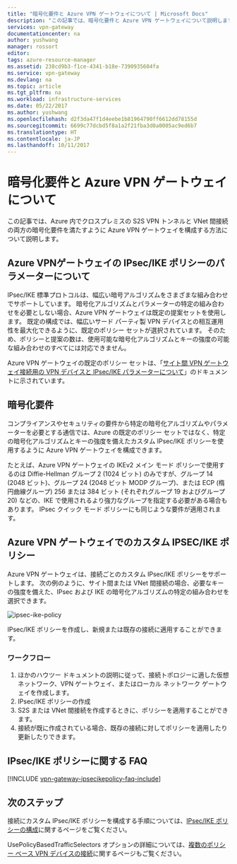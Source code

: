 ```yaml
---
title: "暗号化要件と Azure VPN ゲートウェイについて | Microsoft Docs"
description: "この記事では、暗号化要件と Azure VPN ゲートウェイについて説明します。"
services: vpn-gateway
documentationcenter: na
author: yushwang
manager: rossort
editor: 
tags: azure-resource-manager
ms.assetid: 238cd9b3-f1ce-4341-b18e-7390935604fa
ms.service: vpn-gateway
ms.devlang: na
ms.topic: article
ms.tgt_pltfrm: na
ms.workload: infrastructure-services
ms.date: 05/22/2017
ms.author: yushwang
ms.openlocfilehash: d2f3da47f1d4eebe1b81964790ff6612dd78155d
ms.sourcegitcommit: 6699c77dcbd5f8a1a2f21fba3d0a0005ac9ed6b7
ms.translationtype: HT
ms.contentlocale: ja-JP
ms.lasthandoff: 10/11/2017
---
```

# <a name="about-cryptographic-requirements-and-azure-vpn-gateways"></a>暗号化要件と Azure VPN ゲートウェイについて

この記事では、Azure 内でクロスプレミスの S2S VPN トンネルと VNet 間接続の両方の暗号化要件を満たすように Azure VPN ゲートウェイを構成する方法について説明します。 

## <a name="about-ipsec-and-ike-policy-parameters-for-azure-vpn-gateways"></a>Azure VPNゲートウェイの IPsec/IKE ポリシーのパラメーターについて
IPsec/IKE 標準プロトコルは、幅広い暗号アルゴリズムをさまざまな組み合わせでサポートしています。 暗号化アルゴリズムとパラメーターの特定の組み合わせを必要としない場合、Azure VPN ゲートウェイは既定の提案セットを使用します。 既定の構成では、幅広いサード パーティ製 VPN デバイスとの相互運用性を最大化できるように、既定のポリシー セットが選択されています。 そのため、ポリシーと提案の数は、使用可能な暗号化アルゴリズムとキーの強度の可能な組み合わせのすべてには対応できません。

Azure VPN ゲートウェイの既定のポリシー セットは、「[サイト間 VPN ゲートウェイ接続用の VPN デバイスと IPsec/IKE パラメーターについて](vpn-gateway-about-vpn-devices.md)」のドキュメントに示されています。

## <a name="cryptographic-requirements"></a>暗号化要件
コンプライアンスやセキュリティの要件から特定の暗号化アルゴリズムやパラメーターを必要とする通信では、Azure の既定のポリシー セットではなく、特定の暗号化アルゴリズムとキーの強度を備えたカスタム IPsec/IKE ポリシーを使用するように Azure VPN ゲートウェイを構成できます。

たとえば、Azure VPN ゲートウェイの IKEv2 メイン モード ポリシーで使用するのは Diffie-Hellman グループ 2 (1024 ビット) のみですが、グループ 14 (2048 ビット)、グループ 24 (2048 ビット MODP グループ)、または ECP (楕円曲線グループ) 256 または 384 ビット (それぞれグループ 19 およびグループ 20) などの、IKE で使用されるより強力なグループを指定する必要がある場合もあります。 IPsec クイック モード ポリシーにも同じような要件が適用されます。

## <a name="custom-ipsecike-policy-with-azure-vpn-gateways"></a>Azure VPN ゲートウェイでのカスタム IPSEC/IKE ポリシー
Azure VPN ゲートウェイは、接続ごとのカスタム IPsec/IKE ポリシーをサポートします。 次の例のように、サイト間または VNet 間接続の場合、必要なキーの強度を備えた、IPsec および IKE の暗号化アルゴリズムの特定の組み合わせを選択できます。

![ipsec-ike-policy](./media/vpn-gateway-about-compliance-crypto/ipsecikepolicy.png)

IPsec/IKE ポリシーを作成し、新規または既存の接続に適用することができます。 

### <a name="workflow"></a>ワークフロー

1. ほかのハウツー ドキュメントの説明に従って、接続トポロジーに適した仮想ネットワーク、VPN ゲートウェイ、またはローカル ネットワーク ゲートウェイを作成します。
2. IPsec/IKE ポリシーの作成
3. S2S または VNet 間接続を作成するときに、ポリシーを適用することができます。
4. 接続が既に作成されている場合、既存の接続に対してポリシーを適用したり更新したりできます。


## <a name="ipsecike-policy-faq"></a>IPsec/IKE ポリシーに関する FAQ

[!INCLUDE [vpn-gateway-ipsecikepolicy-faq-include](../../includes/vpn-gateway-faq-ipsecikepolicy-include.md)]


## <a name="next-steps"></a>次のステップ
接続にカスタム IPsec/IKE ポリシーを構成する手順については、[IPsec/IKE ポリシーの構成](vpn-gateway-ipsecikepolicy-rm-powershell.md)に関するページをご覧ください。

UsePolicyBasedTrafficSelectors オプションの詳細については、[複数のポリシー ベース VPN デバイスの接続](vpn-gateway-connect-multiple-policybased-rm-ps.md)に関するページもご覧ください。